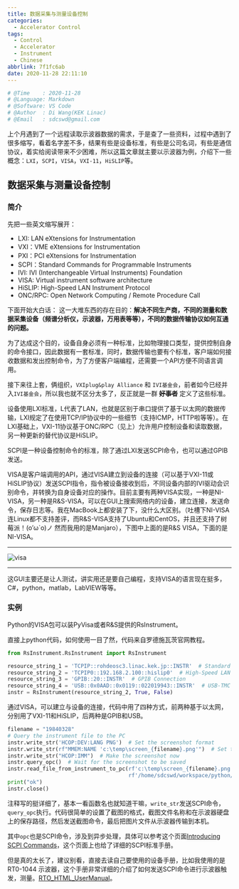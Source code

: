 ```yaml
---
title: 数据采集与测量设备控制
categories:
  - Accelerator Control
tags:
  - Control
  - Accelerator
  - Instrument
  - Chinese
abbrlink: 7f1fc6ab
date: 2020-11-28 22:11:10
---
```



```python
# @Time    : 2020-11-28
# @Language: Markdown
# @Software: VS Code
# @Author  : Di Wang(KEK Linac)
# @Email   : sdcswd@gmail.com
```

上个月遇到了一个远程读取示波器数据的需求，于是查了一些资料，过程中遇到了很多缩写，看着名字差不多，结果有些是设备标准，有些是公司名词，有些是通信协议，着实给阅读带来不少困难，所以这篇文章就主要以示波器为例，介绍下一些概念：`LXI`，`SCPI`，`VISA`，`VXI-11`，`HiSLIP`等。

<!-- more -->

## 数据采集与测量设备控制

### 简介

先把一些英文缩写展开：

- LXI: LAN eXtensions for Instrumentation
- VXI：VME eXtensions for Instrumentation
- PXI：PCI eXtensions for Instrumentation
- SCPI：Standard Commands for Programmable Instruments
- IVI: IVI (Interchangeable Virtual Instruments) Foundation
- VISA: Virtual instrument software architecture
- HiSLIP: High-Speed LAN Instrument Protocol
- ONC/RPC: Open Network Computing / Remote Procedure Call

下面开始大白话：
这一大堆东西的存在目的：**解决不同生产商，不同的测量和数据采集设备（频谱分析仪，示波器，万用表等等），不同的数据传输协议如何互通的问题。**

为了达成这个目的，设备自身必须有一种标准，比如物理接口类型，提供控制自身的命令接口，因此数据有一套标准，同时，数据传输也要有个标准，客户端如何接收数据和发出控制命令，为了方便客户端编程，还需要一个API方便不同语言调用。

接下来往上套，俩组织，`VXIplug&play Alliance` 和 `IVI基金会`，前者如今已经并入`IVI基金会`，所以我也就不区分太多了，反正就是一群 ~~**好事者**~~ 定义了这些标准。

设备使用LXI标准，L代表了LAN，也就是区别于串口提供了基于以太网的数据传输，LXI规定了在使用TCP/IP协议中的一些细节（支持ICMP，HTTP啦等等）。在LXI基础上，VXI-11协议基于ONC/RPC（见上）允许用户控制设备和读取数据，另一种更新的替代协议是HiSLIP。

SCPI是一种设备控制命令的标准，除了通过LXI发送SCPI命令，也可以通过GPIB发送。

VISA是客户端调用的API，通过VISA建立到设备的连接（可以基于VXI-11或HiSLIP协议）发送SCPI指令，指令被设备接收到后，不同设备内部的IVI驱动会识别命令，并转换为自身设备对应的操作。目前主要有两种VISA实现，一种是NI-VISA，另一种是R&S-VISA，可以在GUI上搜索网络内的设备，建立连接，发送命令，保存日志等。我在MacBook上都安装了下，没什么大区别。（吐槽下NI-VISA连Linux都不支持差评，而R&S-VISA支持了Ubuntu和CentOS，并且还支持了树莓派！(o′ω`o)ノ 然而我用的是Manjaro），下图中上面的是R&S VISA，下面的是NI-VISA。

---------------
![visa](/images/visa.png)

---------------

这GUI主要还是让人测试，讲实用还是要自己编程，支持VISA的语言现在挺多，C#，python，matlab，LabVIEW等等。

### 实例

Python的VISA包可以装PyVisa或者R&S提供的RsInstrument。

直接上python代码，如何使用一目了然，代码来自罗德施瓦茨官网教程。

```python
from RsInstrument.RsInstrument import RsInstrument

resource_string_1 = 'TCPIP::rohdeosc3.linac.kek.jp::INSTR'  # Standard LAN connection (also called VXI-11)
resource_string_2 = 'TCPIP0::192.168.2.100::hislip0'  # High-Speed LAN Instrument Protocol
resource_string_3 = 'GPIB::20::INSTR'  # GPIB Connection
resource_string_4 = 'USB::0x0AAD::0x0119::022019943::INSTR'  # USB-TMC (Test and Measurement Class)
instr = RsInstrument(resource_string_2, True, False)
```

通过VISA，可以建立与设备的连接，代码中用了四种方式，前两种基于以太网，分别用了VXI-11和HiSLIP，后两种是GPIB和USB。

```python
filename = "19840328"
# Query the instrument file to the PC
instr.write_str('HCOP:DEV:LANG PNG')  # Set the screenshot format
instr.write_str(rf"MMEM:NAME 'c:\temp\screen_{filename}.png'")  # Set the screenshot path
instr.write_str("HCOP:IMM")  # Make the screenshot now
instr.query_opc()  # Wait for the screenshot to be saved
instr.read_file_from_instrument_to_pc(rf'c:\temp\screen_{filename}.png',
                                      rf'/home/sdcswd/workspace/python/rs/data/screen_{filename}.png')
print("ok")
instr.close()

```

注释写的挺详细了，基本一看函数名也就知道干嘛，`write_str`发送SCPI命令，`query_opc`执行。代码很简单的设置了截图的格式，截图文件名称和在示波器硬盘上的保存路径，然后发送截图命令，最后把图片文件从示波器传输到本机。

其中`opc`也是SCPI命令，涉及到异步处理，具体可以参考这个页面[Introducing SCPI Commands](https://www.rohde-schwarz.com/pk/driver-pages/remote-control/remote-programming-environments_231250.html#media-gallery-6)，这个页面上也给了详细的SCPI标准手册。

但是真的太长了，建议别看，直接去读自己要使用的设备手册，比如我使用的是RT0-1044 示波器，这个手册非常详细的介绍了如何发送SCPI命令进行示波器触发，测量。[RTO_HTML_UserManual](https://www.rohde-schwarz.com/webhelp/rto_html_usermanual_en_1/RTO_HTML_UserManual_en.htm)。